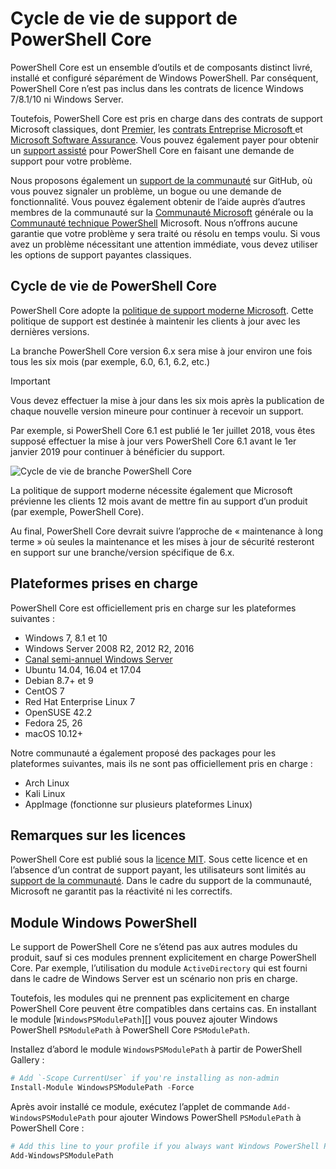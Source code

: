 # <a name="powershell-core-support-lifecycle"></a>Cycle de vie de support de PowerShell Core

PowerShell Core est un ensemble d’outils et de composants distinct livré, installé et configuré séparément de Windows PowerShell.
Par conséquent, PowerShell Core n’est pas inclus dans les contrats de licence Windows 7/8.1/10 ni Windows Server.

Toutefois, PowerShell Core est pris en charge dans des contrats de support Microsoft classiques, dont [Premier][], les [contrats Entreprise Microsoft ][enterprise-agreement] et [Microsoft Software Assurance][assurance].
Vous pouvez également payer pour obtenir un [support assisté][] pour PowerShell Core en faisant une demande de support pour votre problème.

Nous proposons également un [support de la communauté][] sur GitHub, où vous pouvez signaler un problème, un bogue ou une demande de fonctionnalité.
Vous pouvez également obtenir de l’aide auprès d’autres membres de la communauté sur la [Communauté Microsoft][] générale ou la [Communauté technique PowerShell][] Microsoft.
Nous n’offrons aucune garantie que votre problème y sera traité ou résolu en temps voulu.
Si vous avez un problème nécessitant une attention immédiate, vous devez utiliser les options de support payantes classiques.

## <a name="lifecycle-of-powershell-core"></a>Cycle de vie de PowerShell Core

PowerShell Core adopte la [politique de support moderne Microsoft][modern].
Cette politique de support est destinée à maintenir les clients à jour avec les dernières versions.

La branche PowerShell Core version 6.x sera mise à jour environ une fois tous les six mois (par exemple, 6.0, 6.1, 6.2, etc.)

> [!IMPORTANT]
> Vous devez effectuer la mise à jour dans les six mois après la publication de chaque nouvelle version mineure pour continuer à recevoir un support.

Par exemple, si PowerShell Core 6.1 est publié le 1er juillet 2018, vous êtes supposé effectuer la mise à jour vers PowerShell Core 6.1 avant le 1er janvier 2019 pour continuer à bénéficier du support.

![Cycle de vie de branche PowerShell Core][lifecycle-chart]

La politique de support moderne nécessite également que Microsoft prévienne les clients 12 mois avant de mettre fin au support d’un produit (par exemple, PowerShell Core).

Au final, PowerShell Core devrait suivre l’approche de « maintenance à long terme » où seules la maintenance et les mises à jour de sécurité resteront en support sur une branche/version spécifique de 6.x.

## <a name="supported-platforms"></a>Plateformes prises en charge

PowerShell Core est officiellement pris en charge sur les plateformes suivantes :

* Windows 7, 8.1 et 10
* Windows Server 2008 R2, 2012 R2, 2016
* [Canal semi-annuel Windows Server][semi-annual]
* Ubuntu 14.04, 16.04 et 17.04
* Debian 8.7+ et 9
* CentOS 7
* Red Hat Enterprise Linux 7
* OpenSUSE 42.2
* Fedora 25, 26
* macOS 10.12+

Notre communauté a également proposé des packages pour les plateformes suivantes, mais ils ne sont pas officiellement pris en charge :

* Arch Linux
* Kali Linux
* AppImage (fonctionne sur plusieurs plateformes Linux)

## <a name="notes-on-licensing"></a>Remarques sur les licences

PowerShell Core est publié sous la [licence MIT][].
Sous cette licence et en l’absence d’un contrat de support payant, les utilisateurs sont limités au [support de la communauté][].
Dans le cadre du support de la communauté, Microsoft ne garantit pas la réactivité ni les correctifs.

## <a name="windows-powershell-module"></a>Module Windows PowerShell

Le support de PowerShell Core ne s’étend pas aux autres modules du produit, sauf si ces modules prennent explicitement en charge PowerShell Core.
Par exemple, l’utilisation du module `ActiveDirectory` qui est fourni dans le cadre de Windows Server est un scénario non pris en charge.

Toutefois, les modules qui ne prennent pas explicitement en charge PowerShell Core peuvent être compatibles dans certains cas.
En installant le module [`WindowsPSModulePath`][] vous pouvez ajouter Windows PowerShell `PSModulePath` à PowerShell Core `PSModulePath`.

Installez d’abord le module `WindowsPSModulePath` à partir de PowerShell Gallery :

```powershell
# Add `-Scope CurrentUser` if you're installing as non-admin 
Install-Module WindowsPSModulePath -Force
```

Après avoir installé ce module, exécutez l’applet de commande `Add-WindowsPSModulePath` pour ajouter Windows PowerShell `PSModulePath` à PowerShell Core :

```powershell
# Add this line to your profile if you always want Windows PowerShell PSModulePath
Add-WindowsPSModulePath
```

[Premier]: https://www.microsoft.com/en-us/microsoftservices/support.aspx
[enterprise-agreement]: https://www.microsoft.com/en-us/licensing/licensing-programs/enterprise.aspx
[assurance]: https://www.microsoft.com/en-us/licensing/licensing-programs/software-assurance-default.aspx
[support de la communauté]: https://github.com/powershell/powershell/issues
[Communauté Microsoft]: https://answers.microsoft.com/
[Communauté technique PowerShell]: https://techcommunity.microsoft.com/t5/PowerShell/ct-p/WindowsPowerShell
[support assisté]: https://support.microsoft.com/assistedsupportproducts
[modern]: https://support.microsoft.com/help/30881/modern-lifecycle-policy
[lifecycle-chart]: ./images/modern-lifecycle.png
[semi-annual]: https://docs.microsoft.com/windows-server/get-started/semi-annual-channel-overview
[licence MIT]: https://github.com/PowerShell/PowerShell/blob/master/LICENSE.txt
[WindowsPSModulePath]: https://www.powershellgallery.com/packages/WindowsPSModulePath/
